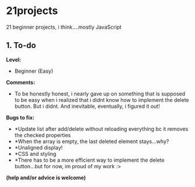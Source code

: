 # 21projects
21 beginner projects, i think....mostly JavaScript

## 1. To-do
**Level:**
- Beginner (Easy)

**Comments:**
- To be honestly honest, i nearly gave up on something that is supposed to be easy when i realized that i didnt know how to implement the delete button. But i didnt. And inevitable, eventually, i figured it out!

**Bugs to fix:**
- *Update list after add/delete without reloading everything bc it removes the checked properties
- *When the array is empty, the last deleted element stays...why?
- *Unaligned display!
- *CSS and styling
- *There has to be a more efficient way to implement the delete button...but for now, im proud of my work :>

__(help and/or advice is welcome)__